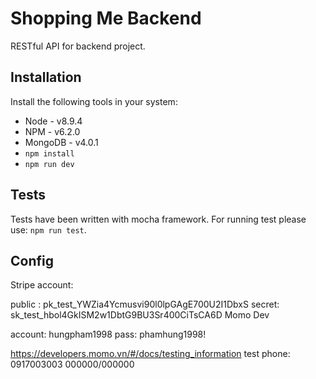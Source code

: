 # Shopping Me Backend 
 
RESTful API for backend project.

## Installation

Install the following tools in your system:

* Node - v8.9.4
* NPM - v6.2.0
* MongoDB - v4.0.1
* `npm install`
* `npm run dev`

## Tests

Tests have been written with mocha framework. For running test please use: `npm run test`.


## Config

Stripe account: 

public : pk_test_YWZia4Ycmusvi90l0lpGAgE700U2I1DbxS
secret: sk_test_hbol4GkISM2w1DbtG9BU3Sr400CiTsCA6D
Momo Dev

account: hungpham1998 
pass: phamhung1998!

https://developers.momo.vn/#/docs/testing_information
test phone: 0917003003
000000/000000
